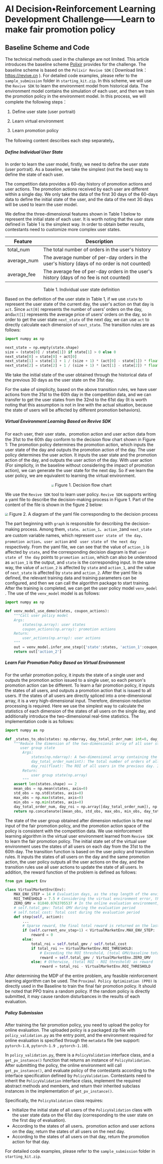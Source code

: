 

# AI Decision•Reinforcement Learning Development Challenge——Learn to make fair promotion policy

## Baseline Scheme and Code

The technical methods used in the challenge are not limited. This article introduces the baseline scheme [Polixir](http://polixir.ai/) provides for the challenge. The baseline scheme is based on the `Polixir Revive SDK` ( Download link： https://revive.cn ). For detailed code examples, please refer to the `sample_submission` folder in `starting_kit.zip`.
In this scheme, we will use the `Revive SDK` to learn the environment model from historical data. The environment model contains the simulation of each user, and then we train the promotion policy in the environment model. In this process, we will complete the following steps：

1. Define user state (user portrait)

2. Learn virtual environment

3. Learn promotion policy

The following content describes each step separately。

##### Define Individual User State

In order to learn the user model, firstly, we need to define the user state (user portrait). As a baseline, we take the simplest (not the best) way to define the state of each user.

The competition data provides a 60-day history of promotion actions and user actions. The promotion actions received by each user are different within a single day. We only take the data of the first 30 days of the 60-days data to define the initial state of the user, and the data of the next 30 days will be used to learn the user model.

We define the three-dimensional features shown in Table 1 below to represent the initial state of each user. It is worth noting that the user state defined in Table 1 is the simplest way. In order to obtain better results, contestants need to customize more complex user states.



| Feature      | Description  |
| ----------- | ------------------------------------------- |
| total_num   | The total number of orders in the user's history                            |
| average_num | The average number of per-day orders in the user's history (days of no order is not counted)   |
| average_fee | The average fee of per-day orders in the user's history (days of no fee is not counted) |

<center> Table 1. Individual user state definition </center>

Based on the definition of the user state in Table 1, if we use `state` to represent the user state of the current day, the user's action on that day is `act`. Since `act[0]` represents the number of users’ orders on the day, and`act[1]` represents the average price of users’ orders on the day, so in order to get the user state `next_state` of the next day, we can use `act` to directly calculate each dimension of `next_state`. The transition rules are as follows:

```python
import numpy as np

next_state = np.empty(state.shape)
size = (state[0] / state[1]) if state[1] > 0 else 0
next_state[0] = state[0] + act[0]
next_state[1] = state[1] + 1 / (size + 1) * (act[0] - state[1]) * float(act[0] > 0.0)
next_state[2] = state[2] + 1 / (size + 1) * (act[1] - state[2]) * float(act[1] > 0.0)
```

We take the initial state of the user obtained through the historical data of the previous 30 days as the user state on the 31st day.

For the sake of simplicity, based on the above transition rules, we have user actions from the 31st to the 60th day in the competition data, and we can transfer to get the user states from the 32nd to the 61st day (It is worth noting that this assumption is not in line with the actual situation, because the state of users will be affected by different promotion behaviors).

##### Virtual Environment Learning Based on Revive SDK

For each user, their user state、promotion action and user action data from the 31st to the 60th day conform to the decision flow chart shown in Figure 1: The promotion policy determines the promotion action, which inputs the user state of the day and outputs the promotion action of the day. The user policy determines the user action. It inputs the user state and the promotion action of the day, and outputs the user action of the day. With user action (For simplicity, in the baseline without considering the impact of promotion action), we can generate the user state for the next day. So if we learn the user policy, we are equivalent to learning the virtual environment.

<center>
<img src="images/revive_graph_en.png" style="zoom:48%;" />
Figure 1. Decision flow chart
</center>

We use the `Revive SDK` tool to learn user policy. `Revive SDK` supports writing a yaml file to describe the decision-making process in Figure 1. Part of the content of the file is shown in the figure 2 below:



<center>
<img src="images/yaml.png"  style="zoom:58%;" />
Figure 2. A diagram of the yaml file corresponding to the decision process
</center>


The part beginning with `graph` is responsible for describing the decision-making process. Among them, `state`、`action_1`、`action_2`and `next_state` are custom variable names,  which represent `user state of the day`、`promotion action`、`user action` and ` user state of the next day` respectively. From the yaml file, we can see that the value of `action_1` is affected by `state`, and the corresponding decision diagram is that `user state of the day` points to `promotion action`, which can also be understood as `action_1` is the output, and `state` is the corresponding input. In the same way, the value of `action_2` is affected by `state` and `action_1`, and the value of `next_state` is affected by `state` and `action_2`. After the yaml file is defined, the relevant training data and training parameters can be configured,  and then we can call the algorithm package to start training. After the training is completed, we can get the user policy model `venv_model` . The use of the `venv_model` model is as follows:

```python
import numpy as np

def venv_model_use_demo(states, coupon_actions):
    """Call user policy model
    Args:
    	states(np.array): user states
    	coupon_actions(np.array): promotion actions
    Return:
    	user_actions(np.array): user actions
    """
    out = venv_model.infer_one_step({'state':states, 'action_1':coupon_actions})
	return out['action_2']
```

##### Learn Fair Promotion Policy Based on Virtual Environment

For the unfair promotion policy, it inputs the state of a single user and outputs the promotion action issued to a single user, so each person's promotion action can be different. To learn a fair promotion policy, it inputs the states of all users, and outputs a promotion action that is issued to all users. If the states of all users are directly spliced into a one-dimensional array, it is a very high-dimensional input. Therefore, dimension reduction processing is required. Here we use the simplest way to calculate the statistics of each dimension of the states of all users on the single day, and additionally introduce the two-dimensional real-time statistics. The implementation code is as follows:

```python
import numpy as np

def _states_to_obs(states: np.ndarray, day_total_order_num: int=0, day_roi: float=0.0):
    """Reduce the dimension of the two-dimensional array of all user states to a one-dimensional
       user group state
        Args:
            states(np.ndarray): A two-dimensional array containing the state of each user
            day_total_order_num(int): The total number of orders of all users in the previous day. If it is             	                      the first day, the default is 0
            day_roi(float): The ROI of all users in the previous day. If it is the first day, the default is 				             0.0
        Return:
            user group state(np.array)
        """
    assert len(states.shape) == 2
    mean_obs = np.mean(states, axis=0)
    std_obs = np.std(states, axis=0)
    max_obs = np.max(states, axis=0)
    min_obs = np.min(states, axis=0)
    day_total_order_num, day_roi = np.array([day_total_order_num]), np.array([day_roi])
    return np.concatenate([mean_obs, std_obs, max_obs, min_obs, day_total_order_num, day_roi], 0)
```

The state of the user group obtained after dimension reduction is the real input of the fair promotion policy, and the promotion action space of the policy is consistent with the competition data. We use reinforcement learning algorithm in the virtual user environment learned from `Revive SDK` to learn the fair promotion policy. The initial state set of the virtual user environment uses the states of all users on each day from the 31st to the 60th day. The transition function is based on the user policy and transition rules. It inputs the states of all users on the day and the same promotion action, the user policy outputs all the user actions on the day, and the transition rules use all user actions to update the state of all users. In addition, the reward function of the problem is defined as follows:

```python
from gym import Env

class VirtualMarketEnv(Env):
	MAX_ENV_STEP = 14 # Evaluation days, as the step length of the environment
	ROI_THRESHOLD = 7.5 # Considering the virtual environment error, the ROI threshold is 7.5, which is 1.0                           higher than the actual online 6.5
	ZERO_GMV = 81840.0763705537 # In the online evaluation environment, the total GMV returned by not                                         issuing any coupons during the evaluation days
    # self.total_gmv: Total GMV during the evaluation period
    # self.total_cost: Total cost during the evaluation period
    def step(self, action):
        ...
        # Sparse reward, the final total reward is returned on the last day of evaluation, and the rewards             on the previous days are all 0
        if (self.current_env_step+1) < VirtualMarketEnv.MAX_ENV_STEP:
            reward = 0
        else:
            total_roi = self.total_gmv / self.total_cost
            if total_roi >= VirtualMarketEnv.ROI_THRESHOLD:
                # Exceeding the ROI threshold, (total GMV/baseline total GMV) as reward
            	reward = self.total_gmv / VirtualMarketEnv.ZERO_GMV
            else: # Otherwise, (total ROI - ROI threshold) as reward
            	reward = total_roi - VirtualMarketEnv.ROI_THRESHOLD
```

After determining the MDP of the entire problem, any feasible reinforcement learning algorithm can be used. The `Proximal Policy Optimization (PPO)` is directly used in the Baseline to train the final fair promotion policy. It should be noted that PPO trains a random policy. If the random policy is directly submitted, it may cause random disturbances in the results of each evaluation.

##### Policy Submission

After training the fair promotion policy, you need to upload the policy for online evaluation. The uploaded policy is a packaged zip file with `policy_validation.py` as the entry point, and the environment required for online evaluation is specified through the `metadata` file (we support: `pytorch-1.8`, `pytorch-1.9 `, `pytorch-1.10`).

In `policy_validation.py`, there is a `PolicyValidation` interface class, and a `get_pv_instance()` function that returns an instance of `PolicyValidation`. After submitting the policy, the online environment will call `get_pv_instance()`, and evaluate policy of the contestants according to the interface specification defined by `PolicyValidation`. Contestants need to inherit the `PolicyValidation` interface class, implement the required abstract methods and members, and return their inherited subclass instances in the implementation of `get_pv_instance()`.

Specifically, the `PolicyValidation` class requires:

* Initialize the initial state of all users of the `PolicyValidation` class with the user state data on the 61st day (corresponding to the user state on the first day of evaluation).
* According to the states of all users、promotion action and user actions on the day, return the states of all users on the next day.
* According to the states of all users on that day, return the promotion action for that day.

For detailed code examples, please refer to the `sample_submission` folder in `starting_kit.zip`.
